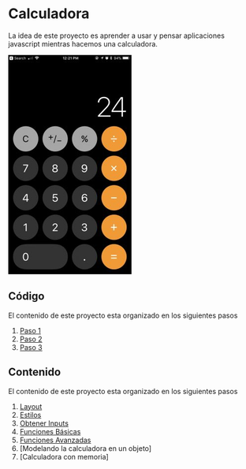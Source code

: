 # Calculadora

La idea de este proyecto es aprender a usar y pensar aplicaciones javascript mientras hacemos una calculadora.

![Calculadora iOS](./docs/assets/calculadora.jpg)

## Código

El contenido de este proyecto esta organizado en los siguientes pasos

1. [Paso 1](./paso-1)
2. [Paso 2](./paso-2)
2. [Paso 3](./paso-3)

## Contenido

El contenido de este proyecto esta organizado en los siguientes pasos

1. [Layout](./docs/00-layout.md)
2. [Estilos](./docs/01-estilos.md)
3. [Obtener Inputs](./docs/02-obtener-inputs.md)
4. [Funciones Básicas](./docs/03-funciones-basicas.md)
5. [Funciones Avanzadas](./docs/04-funciones-avanzadas.md)
6. [Modelando la calculadora en un objeto]
7. [Calculadora con memoria]


